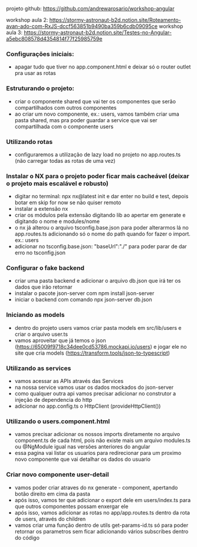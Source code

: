 projeto github:
https://github.com/andrewarosario/workshop-angular

workshop aula 2:
https://stormy-astronaut-b2d.notion.site/Roteamento-avan-ado-com-RxJS-dccf563851b9490ba359b6cdb09095ce
workshop aula 3:
https://stormy-astronaut-b2d.notion.site/Testes-no-Angular-a5ebc808578d4354814f77f25985759e

### Configurações iniciais:

- apagar tudo que tiver no app.component.html e deixar só o router outlet pra usar as rotas

### Estruturando o projeto:

- criar o componente shared que vai ter os componentes que serão compartilhados com outros componentes
- ao criar um novo componente, ex.: users, vamos também criar uma pasta shared, mas pra poder guardar a service que vai ser compartilhada com o componente users

### Utilizando rotas

- configuraremos a utilização de lazy load no projeto no app.routes.ts (não carregar todas as rotas de uma vez)

### Instalar o NX para o projeto poder ficar mais cacheável (deixar o projeto mais escalável e robusto)

- digitar no terminal: npx nx@latest init e dar enter no build e test, depois botar em skip for now se não quiser remoto
- instalar a extensão nx
- criar os módulos pela extensão digitando lib ao apertar em generate e digitando o nome e modules/nome
- o nx já alterou o arquivo tsconfig.base.json para poder alterarmos lá no app.routes.ts adicionando só o nome do path quando for fazer o import. ex.: users
- adicionar no tsconfig.base.json: "baseUrl":"./" para poder parar de dar erro no tsconfig.json

### Configurar o fake backend

- criar uma pasta backend e adicionar o arquivo db.json que irá ter os dados que irão retornar
- instalar o pacote json-server com npm install json-server
- iniciar o backend com comando npx json-server db.json

### Iniciando as models

- dentro do projeto users vamos criar pasta models em src/lib/users e criar o arquivo user.ts
- vamos aproveitar que já temos o json (https://65009f9718c34dee0cd53786.mockapi.io/users) e jogar ele no site que cria models (https://transform.tools/json-to-typescript)

### Utilizando as services

- vamos acessar as APIs através das Services
- na nossa service vamos usar os dados mockados do json-server
- como qualquer outra api vamos precisar adicionar no construtor a injeção de dependencia do http
- adicionar no app.config.ts o HttpClient (provideHttpClient())

### Utilizando o users.component.html

- vamos precisar adicionar os nossos imports diretamente no arquivo component.ts de cada html, pois não existe mais um arquivo modules.ts ou @NgModule igual nas versões anteriores do angular
- essa pagina vai listar os usuarios para redirecionar para um proximo novo componente que vai detalhar os dados do usuario

### Criar novo componente user-detail

- vamos poder criar atraves do nx generate - component, apertando botão direito em cima da pasta
- após isso, vamos ter que adicionar o export dele em users/index.ts para que outros componentes possam enxergar ele
- após isso, vamos adicionar as rotas no app/app.routes.ts dentro da rota de users, através do children
- vamos criar uma função dentro de utils get-params-id.ts só para poder retornar os parametros sem ficar adicionando vários subscribes dentro do código
